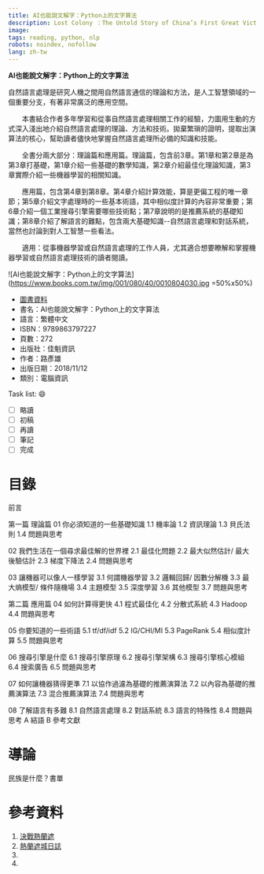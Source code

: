 ```yaml
---
title: AI也能說文解字：Python上的文字算法
description: Lost Colony ：The Untold Story of China’s First Great Victory over the West by Tonio Andrade
image: 
tags: reading, python, nlp
robots: noindex, nofollow
lang: zh-tw
---
```


**AI也能說文解字：Python上的文字算法**

自然語言處理是研究人機之間用自然語言通信的理論和方法，是人工智慧領域的一個重要分支，有著非常廣泛的應用空間。

　　本書結合作者多年學習和從事自然語言處理相關工作的經驗，力圖用生動的方式深入淺出地介紹自然語言處理的理論、方法和技術。拋棄繁瑣的證明，提取出演算法的核心，幫助讀者儘快地掌握自然語言處理所必備的知識和技能。

　　全書分兩大部分：理論篇和應用篇。理論篇，包含前3章。第1章和第2章是為第3章打基礎，第1章介紹一些基礎的數學知識，第2章介紹最佳化理論知識，第3章實際介紹一些機器學習的相關知識。

　　應用篇，包含第4章到第8章。第4章介紹計算效能，算是更偏工程的唯一章節；第5章介紹文字處理時的一些基本術語，其中相似度計算的內容非常重要；第6章介紹一個工業搜尋引擎需要哪些技術點；第7章說明的是推薦系統的基礎知識；第8章介紹了解語言的難點，包含兩大基礎知識--自然語言處理和對話系統，當然也討論到對人工智慧一些看法。

　　適用：從事機器學習或自然語言處理的工作人員，尤其適合想要瞭解和掌握機器學習或自然語言處理技術的讀者閱讀。
<!--more-->


![AI也能說文解字：Python上的文字算法](https://www.books.com.tw/img/001/080/40/0010804030.jpg =50%x50%)
* [圖書資料](http://www.books.com.tw/products/0010804030)
* 書名：AI也能說文解字：Python上的文字算法
* 語言：繁體中文
* ISBN：9789863797227
* 頁數：272
* 出版社：佳魁資訊
* 作者：路彥雄
* 出版日期：2018/11/12
* 類別：電腦資訊
 
Task list: :smile:

- [ ] 略讀
- [ ] 初稿
- [ ] 再讀
- [ ] 筆記
- [ ] 完成

# 目錄

前言

第一篇 理論篇
01 你必須知道的一些基礎知識
1.1 機率論
1.2 資訊理論
1.3 貝氏法則
1.4 問題與思考

02 我們生活在一個尋求最佳解的世界裡
2.1 最佳化問題
2.2 最大似然估計/ 最大後驗估計
2.3 梯度下降法
2.4 問題與思考

03 讓機器可以像人一樣學習
3.1 何謂機器學習
3.2 邏輯回歸/ 因數分解機
3.3 最大熵模型/ 條件隨機場
3.4 主題模型
3.5 深度學習
3.6 其他模型
3.7 問題與思考

第二篇 應用篇
04 如何計算得更快
4.1 程式最佳化
4.2 分散式系統
4.3 Hadoop
4.4 問題與思考

05 你要知道的一些術語
5.1 tf/df/idf
5.2 IG/CHI/MI
5.3 PageRank
5.4 相似度計算
5.5 問題與思考

06 搜尋引擎是什麼
6.1 搜尋引擎原理
6.2 搜尋引擎架構
6.3 搜尋引擎核心模組
6.4 搜索廣告
6.5 問題與思考

07 如何讓機器猜得更準
7.1 以協作過濾為基礎的推薦演算法
7.2 以內容為基礎的推薦演算法
7.3 混合推薦演算法
7.4 問題與思考

08 了解語言有多難
8.1 自然語言處理
8.2 對話系統
8.3 語言的特殊性
8.4 問題與思考
A 結語
B 參考文獻

# 導論

民族是什麼？書單


 
# 參考資料
1. [決戰熱蘭遮][]
2. [熱蘭遮城日誌][]
3. 
4. 



[決戰熱蘭遮]: https://www.books.com.tw/products/0010773335 "決戰熱蘭遮"
[熱蘭遮城日誌]: https://zh.wikipedia.org/wiki/%E7%86%B1%E8%98%AD%E9%81%AE%E5%9F%8E%E6%97%A5%E8%AA%8C "熱蘭遮城日誌"
[google]: https://www.google.com "Search Engine"